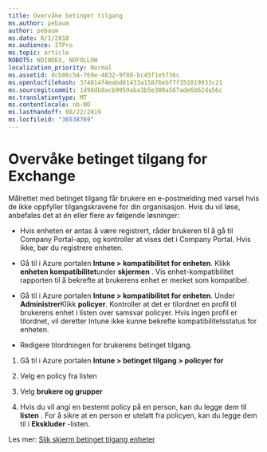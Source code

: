 ```yaml
---
title: Overvåke betinget tilgang
ms.author: pebaum
author: pebaum
ms.date: 8/1/2018
ms.audience: ITPro
ms.topic: article
ROBOTS: NOINDEX, NOFOLLOW
localization_priority: Normal
ms.assetid: dcb86c54-769e-4832-9f88-bc45f1e5f36c
ms.openlocfilehash: 374814f4eabd61433a15876ebf7f351819933c21
ms.sourcegitcommit: 1d98db8acb9959aba3b5e308a567ade6b62da56c
ms.translationtype: MT
ms.contentlocale: nb-NO
ms.lasthandoff: 08/22/2019
ms.locfileid: "36538769"
---
```

# <a name="monitoring-conditional-access-for-exchange"></a>Overvåke betinget tilgang for Exchange

Målrettet med betinget tilgang får brukere en e-postmelding med varsel hvis de ikke oppfyller tilgangskravene for din organisasjon. Hvis du vil løse, anbefales det at én eller flere av følgende løsninger:
  
- Hvis enheten er antas å være registrert, råder brukeren til å gå til Company Portal-app, og kontroller at vises det i Company Portal. Hvis ikke, bør du registrere enheten.
    
- Gå til i Azure portalen **Intune \> kompatibilitet for enheten**. Klikk **enheten kompatibilitet**under **skjermen** . Vis enhet-kompatibilitet rapporten til å bekrefte at brukerens enhet er merket som kompatibel. 
    
- Gå til i Azure portalen **Intune \> kompatibilitet for enheten**. Under **Administrer**Klikk **policyer**. Kontroller at det er tilordnet en profil til brukerens enhet i listen over samsvar policyer. Hvis ingen profil er tilordnet, vil deretter Intune ikke kunne bekrefte kompatibilitetsstatus for enheten. 
    
- Redigere tilordningen for brukerens betinget tilgang.
    
1. Gå til i Azure portalen **Intune \> betinget tilgang \> policyer for**
    
2. Velg en policy fra listen
    
3. Velg **brukere og grupper**
    
4. Hvis du vil angi en bestemt policy på en person, kan du legge dem til **listen** . For å sikre at en person er utelatt fra policyen, kan du legge dem til i **Ekskluder** -listen. 
    
Les mer: [Slik skjerm betinget tilgang enheter](https://docs.microsoft.com/intune/conditional-access-exchange-monitor)
  

